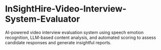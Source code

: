 # InSightHire-Video-Interview-System-Evaluator
AI-powered video interview evaluation system using speech emotion recognition, LLM-based content analysis, and automated scoring to assess candidate responses and generate insightful reports.
